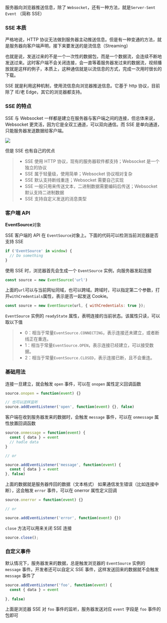 服务器向浏览器推送信息，除了 `Websocket`，还有一种方法，就是`Server-Sent Event` （简称 SSE）

### SSE 本质
严格地说，HTTP 协议无法做到服务器主动推送信息。但是有一种变通的方法，就是服务器向客户端声明，接下来要发送的是流信息（Streaming）

也就是说，发送过来的不是一个一次性的数据包，而是一个数据流，会连续不断地发送过来。这时客户端不会关闭连接，会一直等着服务器发过来的数据流，视频播放就是这样的例子，本质上，这种通信就是以流信息的方式，完成一次用时很长的下载。

SSE 就是利用这种机制，使用流信息向浏览器推送信息。它基于 http 协议，目前除了 IE/老 Edge，其它的浏览器都支持。

### SSE 的特点
SSE 与 Websocket 一样都是建立在服务器与客户端之间的连接，但总体来说，Websocket 更灵活，因为它是全双工通道，可以双向通信。而 SSE 是单向通道，只能服务器发送数据给客户端。

![](http://cdn.liwuhou.cn/tmp/20220315215537.png)

但是 SSE 也有自己的优点

> - SSE 使用 HTTP 协议，现有的服务器软件都支持；Websocket 是一个独立的协议
> - SSE 属于轻量级，使用简单；Websocket 协议相对复杂
> - SSE 默认支持断线重连；Websocket 需要自己实现
> - SSE 一般只用来传送文本，二进制数据需要编码后传送；Websocket 默认支持二进制数据
> - SSE 支持自定义发送的消息类型

### 客户端 API
**EventSource**对象

SSE 客户端的 API 在 `EventSource`对象上。下面的代码可以检测当前浏览器是否支持 SSE

```js
if ('EventSource' in window) {
  // Do something
}
```

使用 SSE 时，浏览器首先会生成一个 `EventSource` 实例，向服务器发起连接

```js
const source = new EventSource('url')
```

上面的`url`可以与当前网址同域，也可以跨域。跨域时，可以指定第二个参数，打开`withCredentials`属性，表示是否一起发送 Cookie。

```javascript
const source = new EventSource(url, { withCredentials: true });
```

`EventSource` 实例的 `readyState` 属性，表明连接的当前状态。该属性只读，可以取以下值

> -   0：相当于常量`EventSource.CONNECTING`，表示连接还未建立，或者断线正在重连。
> -   1：相当于常量`EventSource.OPEN`，表示连接已经建立，可以接受数据。
> -   2：相当于常量`EventSource.CLOSED`，表示连接已断，且不会重连。

### 基础用法
连接一旦建立，就会触发 `open` 事件，可以在 `onopen` 属性定义回调函数

```js
source.onopen = function(event) {}

// 也可以这样监听
source.addEventListener('open', function(event) {}, false)
```

客户端在收到服务器发来的数据时，会触发 `message` 事件，可以在 `onmessage` 属性放置回调函数

```js
source.onmessage = function(event) {
  const { data } = event
  // hadle data
}

// or

source.addEventListener('message', function(event) {
  const { data } = event
}, false)
```
上面的数据就是服务器传回的数据（文本格式）
如果通信发生错误（比如连接中断），这会触发 `error` 事件，可以在 onerror 属性定义回调

```js
source.onerror = function(event) {}

// or

source.addEventListener('error', function(event) {})
```

`close` 方法可以用来关闭 SSE 连接

```js
source.close();
```

### 自定义事件
默认情况下，服务器发来的数据，总是触发浏览器的 `EventSource` 实例的 `message` 事件。开发者还可以自定义 SSE 事件，这样发送回来的数据就不会触发 `message` 事件了

```js
source.addEventListener('foo', function(event) {
  const { data } = event
  
}, false)
```

上面是浏览器 SSE 对 `foo` 事件的监听，服务器发送对应 `event` 字段是 `foo` 事件的包即可

